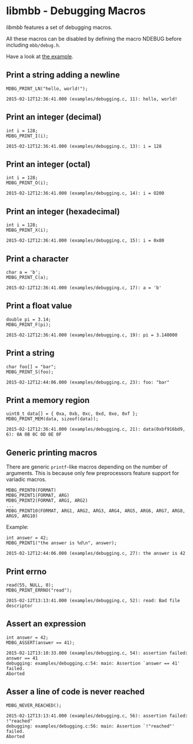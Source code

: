 libmbb - Debugging Macros
=========================

*libmbb* features a set of debugging macros. 

All these macros can be disabled by defining the macro NDEBUG before including
`mbb/debug.h`.

Have a look at [the example](../examples/debugging.c).

Print a string adding a newline
-------------------------------

	MDBG_PRINT_LN("hello, world!");

`2015-02-12T12:36:41.000 (examples/debugging.c, 11): hello, world!`

Print an integer (decimal)
--------------------------

	int i = 128;
	MDBG_PRINT_I(i);

`2015-02-12T12:36:41.000 (examples/debugging.c, 13): i = 128`

Print an integer (octal)
--------------------------

	int i = 128;
	MDBG_PRINT_O(i);

`2015-02-12T12:36:41.000 (examples/debugging.c, 14): i = O200`

Print an integer (hexadecimal)
--------------------------

	int i = 128;
	MDBG_PRINT_X(i);

`2015-02-12T12:36:41.000 (examples/debugging.c, 15): i = 0x80`

Print a character
-----------------

	char a = 'b';
	MDBG_PRINT_C(a);

`2015-02-12T12:36:41.000 (examples/debugging.c, 17): a = 'b'`

Print a float value
-------------------

	double pi = 3.14;
	MDBG_PRINT_F(pi);

`2015-02-12T12:36:41.000 (examples/debugging.c, 19): pi = 3.140000`

Print a string
--------------

	char foo[] = "bar";
	MDBG_PRINT_S(foo);

`2015-02-12T12:44:06.000 (examples/debugging.c, 23): foo: "bar"`

Print a memory region
---------------------

	uint8_t data[] = { 0xa, 0xb, 0xc, 0xd, 0xe, 0xf };
	MDBG_PRINT_MEM(data, sizeof(data));

`2015-02-12T12:36:41.000 (examples/debugging.c, 21): data(0xbf916bd9, 6): 0A 0B 0C 0D 0E 0F `

Generic printing macros
-----------------------

There are generic `printf`-like macros depending on the number of arguments.
This is because only few preprocessors feature support for variadic macros.

	MDBG_PRINT0(FORMAT)
	MDBG_PRINT1(FORMAT, ARG)
	MDBG_PRINT2(FORMAT, ARG1, ARG2)
	...
	MDBG_PRINT10(FORMAT, ARG1, ARG2, ARG3, ARG4, ARG5, ARG6, ARG7, ARG8, ARG9, ARG10)

Example:

	int answer = 42;
	MDBG_PRINT1("the answer is %d\n", answer);

`2015-02-12T12:44:06.000 (examples/debugging.c, 27): the answer is 42`

Print errno
-----------

	read(55, NULL, 0);
	MDBG_PRINT_ERRNO("read");

`2015-02-12T13:13:41.000 (examples/debugging.c, 52): read: Bad file descriptor`

Assert an expression
--------------------

	int answer = 42;
	MDBG_ASSERT(answer == 41);

	2015-02-12T13:10:33.000 (examples/debugging.c, 54): assertion failed: answer == 41
	debugging: examples/debugging.c:54: main: Assertion `answer == 41' failed.
	Aborted

Asser a line of code is never reached
-------------------------------------

	MDBG_NEVER_REACHED();

	2015-02-12T13:13:41.000 (examples/debugging.c, 56): assertion failed: !"reached"
	debugging: examples/debugging.c:56: main: Assertion `!"reached"' failed.
	Aborted

